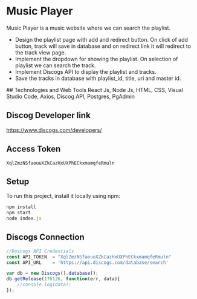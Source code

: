 # Music Player
   Music Player is a music website where we can search the playlist. 
 <ul>
  <li>
   Design the playlist page with add and redirect button. On click of add button, track will save in database and on redirect link it will redirect to the track view page.
 </li>
 <li>
  Implement the dropdown for showing the playlist. On selection of playlist we can search the track.
 </li>
 <li>
  Implement Discogs API to display the playlist and tracks.
 </li>
  <li>
  Save the tracks in database with playlist_id, title, uri and master id.
 </li>
</ul>
## Technologies and Web Tools
    React Js, Node Js, HTML, CSS, Visual Studio Code, Axios, Discog API, Postgres, PgAdmin

## Discog Developer link
   https://www.discogs.com/developers/

## Access Token
    XqlZmzNSfaouuXZkCazHxUXPhECkxmamqfeRmuln
 
## Setup
To run this project, install it locally using npm:
 
```jsx
npm install 
npm start
node index.js
```

## Discogs Connection
```jsx
//Doscogs API Credentials
const API_TOKEN  = "XqlZmzNSfaouuXZkCazHxUXPhECkxmamqfeRmuln"
const API_URL    = 'https://api.discogs.com/database/search'

var db = new Discogs().database();
db.getRelease(176126, function(err, data){
    //console.log(data);
});
```


